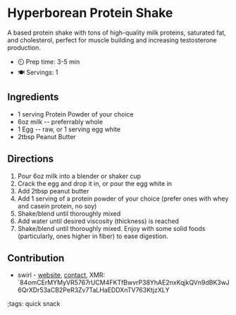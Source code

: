 # Hyperborean Protein Shake

A based protein shake with tons of high-quality milk proteins, saturated fat, and cholesterol, perfect for muscle building and increasing testosterone production.

- ⏲️ Prep time: 3-5 min
- 🍽️ Servings: 1

## Ingredients

- 1 serving Protein Powder of your choice
- 6oz milk -- preferrably whole
- 1 Egg -- raw, or 1 serving egg white
- 2tbsp Peanut Butter

## Directions

1. Pour 6oz milk into a blender or shaker cup
2. Crack the egg and drop it in, or pour the egg white in
3. Add 2tbsp peanut butter
4. Add 1 serving of a protein powder of your choice (prefer ones with whey and casein protein, no soy)
5. Shake/blend until thoroughly mixed
6. Add water until desired viscosity (thickness) is reached
7. Shake/blend until thoroughly mixed. Enjoy with some solid foods (particularly, ones higher in fiber) to ease digestion.

## Contribution

- swirl - [website](https://swirl.funny.cl), [contact](https://swirl.funny.cl/contact), XMR: `84omCErMYMyVR5767rUCM4FKTfBwvrP38YhAE2nxKqjkQVn9dBK3wJ6QrXDr53aCB2PeR3Zv7TaLHaEDDXnTV763KtjzXLY

;tags: quick snack
